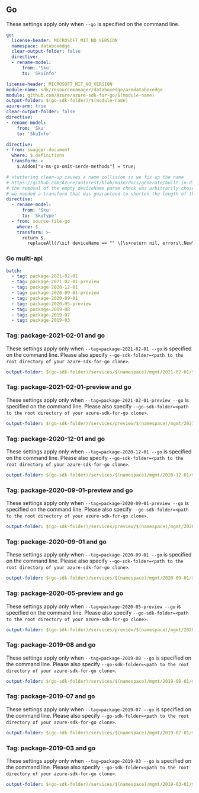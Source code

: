 ## Go

These settings apply only when `--go` is specified on the command line.

```yaml $(go) && !$(track2)
go:
  license-header: MICROSOFT_MIT_NO_VERSION
  namespace: databoxedge
  clear-output-folder: false
  directive:
  - rename-model:
      from: 'Sku'
      to: 'SkuInfo'
```

``` yaml $(go) && $(track2)
license-header: MICROSOFT_MIT_NO_VERSION
module-name: sdk/resourcemanager/databoxedge/armdataboxedge
module: github.com/Azure/azure-sdk-for-go/$(module-name)
output-folder: $(go-sdk-folder)/$(module-name)
azure-arm: true
clear-output-folder: false
directive:
- rename-model:
    from: 'Sku'
    to: 'SkuInfo'
```

``` yaml $(go)
directive:
- from: swagger-document
  where: $.definitions
  transform: >
    $.Addon["x-ms-go-omit-serde-methods"] = true;
```

```yaml $(go)
# stuttering clean-up causes a name collision so we fix up the name
# https://github.com/Azure/autorest/blob/main/docs/generate/built-in-directives.md#rename-model
# the removal of the empty deviceName param check was arbitrarily chosen to test a codegen bug fix.
# we needed a transform that was guaranteed to shorten the length of the output codegen.
directive:
  - rename-model:
      from: 'Sku'
      to: 'SkuType'
  - from: source-file-go
    where: $
    transform: >-
      return $.
        replaceAll(/\sif deviceName == "" \{\s+return nil, errors\.New\("parameter deviceName cannot be empty"\)\s+\}\s/g, ``);
```

### Go multi-api

```yaml $(go) && $(multiapi)
batch:
  - tag: package-2021-02-01
  - tag: package-2021-02-01-preview
  - tag: package-2020-12-01
  - tag: package-2020-09-01-preview
  - tag: package-2020-09-01
  - tag: package-2020-05-preview
  - tag: package-2019-08
  - tag: package-2019-07
  - tag: package-2019-03  
```
### Tag: package-2021-02-01 and go

These settings apply only when `--tag=package-2021-02-01 --go` is specified on the command line.
Please also specify `--go-sdk-folder=<path to the root directory of your azure-sdk-for-go clone>`.

```yaml $(tag) == 'package-2021-02-01' && $(go)
output-folder: $(go-sdk-folder)/services/$(namespace)/mgmt/2021-02-01/$(namespace)
```

### Tag: package-2021-02-01-preview and go

These settings apply only when `--tag=package-2021-02-01-preview --go` is specified on the command line.
Please also specify `--go-sdk-folder=<path to the root directory of your azure-sdk-for-go clone>`.

```yaml $(tag) == 'package-2021-02-01-preview' && $(go)
output-folder: $(go-sdk-folder)/services/preview/$(namespace)/mgmt/2021-02-01-preview/$(namespace)
```

### Tag: package-2020-12-01 and go

These settings apply only when `--tag=package-2020-12-01 --go` is specified on the command line.
Please also specify `--go-sdk-folder=<path to the root directory of your azure-sdk-for-go clone>`.

```yaml $(tag) == 'package-2020-12-01' && $(go)
output-folder: $(go-sdk-folder)/services/$(namespace)/mgmt/2020-12-01/$(namespace)
```

### Tag: package-2020-09-01-preview and go

These settings apply only when `--tag=package-2020-09-01-preview --go` is specified on the command line.
Please also specify `--go-sdk-folder=<path to the root directory of your azure-sdk-for-go clone>`.

```yaml $(tag) == 'package-2020-09-01-preview' && $(go)
output-folder: $(go-sdk-folder)/services/preview/$(namespace)/mgmt/2020-09-01-preview/$(namespace)

```
### Tag: package-2020-09-01 and go

These settings apply only when `--tag=package-2020-09-01 --go` is specified on the command line.
Please also specify `--go-sdk-folder=<path to the root directory of your azure-sdk-for-go clone>`.

```yaml $(tag) == 'package-2020-09-01' && $(go)
output-folder: $(go-sdk-folder)/services/$(namespace)/mgmt/2020-09-01/$(namespace)
```

### Tag: package-2020-05-preview and go

These settings apply only when `--tag=package-2020-05-preview --go` is specified on the command line.
Please also specify `--go-sdk-folder=<path to the root directory of your azure-sdk-for-go clone>`.

```yaml $(tag) == 'package-2020-05-preview' && $(go)
output-folder: $(go-sdk-folder)/services/preview/$(namespace)/mgmt/2020-05-01-preview/$(namespace)
```

### Tag: package-2019-08 and go

These settings apply only when `--tag=package-2019-08 --go` is specified on the command line.
Please also specify `--go-sdk-folder=<path to the root directory of your azure-sdk-for-go clone>`.

```yaml $(tag) == 'package-2019-08' && $(go)
output-folder: $(go-sdk-folder)/services/$(namespace)/mgmt/2019-08-01/$(namespace)
```

### Tag: package-2019-07 and go

These settings apply only when `--tag=package-2019-07 --go` is specified on the command line.
Please also specify `--go-sdk-folder=<path to the root directory of your azure-sdk-for-go clone>`.

```yaml $(tag) == 'package-2019-07' && $(go)
output-folder: $(go-sdk-folder)/services/$(namespace)/mgmt/2019-07-01/$(namespace)
```

### Tag: package-2019-03 and go

These settings apply only when `--tag=package-2019-03 --go` is specified on the command line.
Please also specify `--go-sdk-folder=<path to the root directory of your azure-sdk-for-go clone>`.

```yaml $(tag) == 'package-2019-03' && $(go)
output-folder: $(go-sdk-folder)/services/$(namespace)/mgmt/2019-03-01/$(namespace)
```
